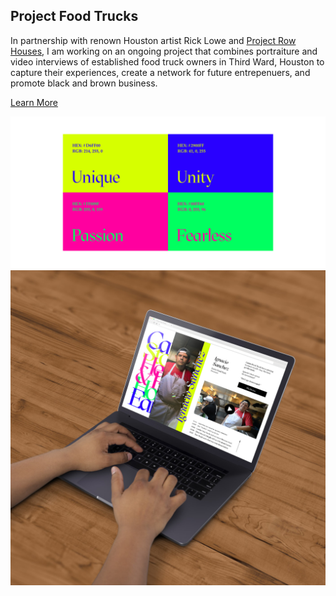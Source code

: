 ## Project Food Trucks

In partnership with renown Houston artist Rick Lowe and [Project Row Houses](https://projectrowhouses.org/), I am working on an ongoing project that combines portraiture and video interviews of established food truck owners in Third Ward, Houston to capture their experiences, create a network for future entrepenuers, and promote black and brown business.

[Learn More](http://ronalinfante.com/food-trucks)



![](https://github.com/ronal-infante/ProjectFoodTrucks/blob/master/assets/colors.png)
![](https://github.com/ronal-infante/ProjectFoodTrucks/blob/master/assets/visual-design.jpg)
